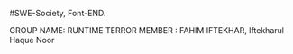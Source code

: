 #SWE-Society, Font-END.

GROUP NAME: RUNTIME TERROR
MEMBER    : FAHIM IFTEKHAR, Iftekharul Haque Noor
